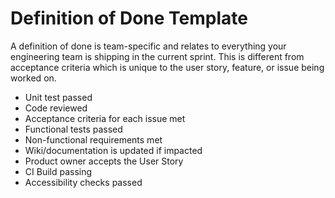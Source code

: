 # Definition of Done Template

A definition of done is team-specific and relates to everything your engineering team is shipping in the current sprint. This is different from acceptance criteria which is unique to the user story, feature, or issue being worked on.

- Unit test passed
- Code reviewed
- Acceptance criteria for each issue met
- Functional tests passed
- Non-functional requirements met
- Wiki/documentation is updated if impacted
- Product owner accepts the User Story
- CI Build passing
- Accessibility checks passed